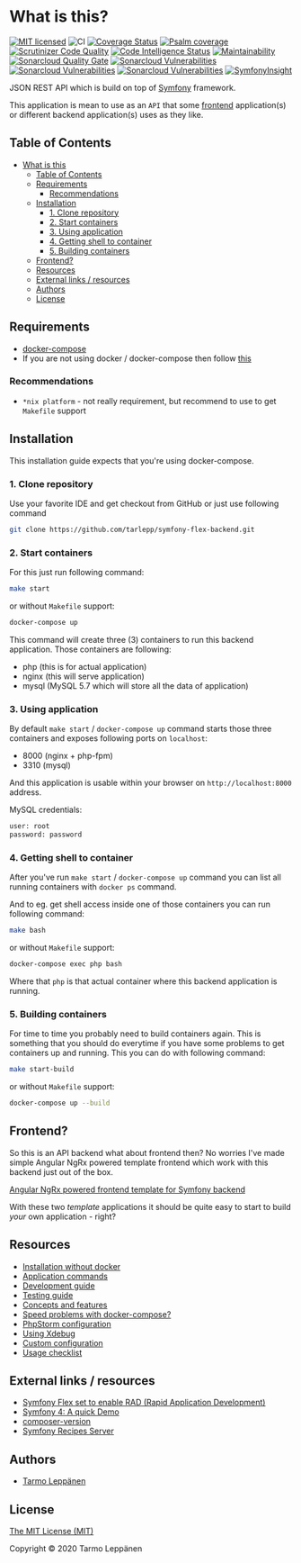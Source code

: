 # What is this?

[![MIT licensed](https://img.shields.io/badge/license-MIT-blue.svg)](LICENSE)
![CI](https://github.com/tarlepp/symfony-flex-backend/workflows/CI/badge.svg)
[![Coverage Status](https://coveralls.io/repos/github/tarlepp/symfony-flex-backend/badge.svg?branch=master)](https://coveralls.io/github/tarlepp/symfony-flex-backend?branch=master)
[![Psalm coverage](https://shepherd.dev/github/tarlepp/symfony-flex-backend/coverage.svg)](https://shepherd.dev/github/tarlepp/symfony-flex-backend)
[![Scrutinizer Code Quality](https://scrutinizer-ci.com/g/tarlepp/symfony-flex-backend/badges/quality-score.png?b=master)](https://scrutinizer-ci.com/g/tarlepp/symfony-flex-backend/?branch=master)
[![Code Intelligence Status](https://scrutinizer-ci.com/g/tarlepp/symfony-flex-backend/badges/code-intelligence.svg?b=master)](https://scrutinizer-ci.com/code-intelligence)
[![Maintainability](https://api.codeclimate.com/v1/badges/69d6dc6b9fb4791e6b92/maintainability)](https://codeclimate.com/github/tarlepp/symfony-flex-backend/maintainability)
[![Sonarcloud Quality Gate](https://sonarcloud.io/api/project_badges/measure?project=github.com.tarlepp.symfony-flex-backend&metric=alert_status)](https://sonarcloud.io/dashboard?id=github.com.tarlepp.symfony-flex-backend)
[![Sonarcloud Vulnerabilities](https://sonarcloud.io/api/project_badges/measure?project=github.com.tarlepp.symfony-flex-backend&metric=security_rating)](https://sonarcloud.io/dashboard?id=github.com.tarlepp.symfony-flex-backend)
[![Sonarcloud Vulnerabilities](https://sonarcloud.io/api/project_badges/measure?project=github.com.tarlepp.symfony-flex-backend&metric=sqale_rating)](https://sonarcloud.io/dashboard?id=github.com.tarlepp.symfony-flex-backend)
[![Sonarcloud Vulnerabilities](https://sonarcloud.io/api/project_badges/measure?project=github.com.tarlepp.symfony-flex-backend&metric=reliability_rating)](https://sonarcloud.io/dashboard?id=github.com.tarlepp.symfony-flex-backend)
[![SymfonyInsight](https://insight.symfony.com/projects/e59c1ed3-b870-457a-971e-570a27a04784/mini.svg)](https://insight.symfony.com/projects/e59c1ed3-b870-457a-971e-570a27a04784)

JSON REST API which is build on top of [Symfony](https://symfony.com/) 
framework.

This application is mean to use as an `API` that some [frontend](#frontend) 
application(s) or different backend application(s) uses as they like.

## Table of Contents

* [What is this](#what-is-this)
   * [Table of Contents](#table-of-contents)
   * [Requirements](#requirements)
      * [Recommendations](#recommendations)
   * [Installation](#installation)
      * [1. Clone repository](#1-clone-repository)
      * [2. Start containers](#2-start-containers)
      * [3. Using application](#3-using-application)
      * [4. Getting shell to container](#4-getting-shell-to-container)
      * [5. Building containers](#5-building-containers)
   * [Frontend?](#frontend)
   * [Resources](#resources)
   * [External links / resources](#external-links--resources)
   * [Authors](#authors)
   * [License](#license)

## Requirements

* [docker-compose](https://docs.docker.com/compose/install/)
* If you are not using docker / docker-compose then follow [this](doc/INSTALLATION_WITHOUT_DOCKER.md)

### Recommendations

* `*nix platform` - not really requirement, but recommend to use to get 
  `Makefile` support

## Installation

This installation guide expects that you're using docker-compose.

### 1. Clone repository

Use your favorite IDE and get checkout from GitHub or just use following 
command

```bash
git clone https://github.com/tarlepp/symfony-flex-backend.git
```

### 2. Start containers

For this just run following command:

```bash
make start
```

or without `Makefile` support:

```bash
docker-compose up
```

This command will create three (3) containers to run this backend application.
Those containers are following:
 * php (this is for actual application)
 * nginx (this will serve application)
 * mysql (MySQL 5.7 which will store all the data of application)
 
### 3. Using application

By default `make start` / `docker-compose up` command starts those three 
containers and exposes following ports on `localhost`:
 * 8000 (nginx + php-fpm)
 * 3310 (mysql)
 
And this application is usable within your browser on `http://localhost:8000`
address.

MySQL credentials:

```bash
user: root
password: password
```

### 4. Getting shell to container

After you've run `make start` / `docker-compose up` command you can list all 
running containers with `docker ps` command.

And to eg. get shell access inside one of those containers you can run following
command:

```bash
make bash
```

or without `Makefile` support:

```bash
docker-compose exec php bash
``` 

Where that `php` is that actual container where this backend application is
running.

### 5. Building containers

For time to time you probably need to build containers again. This is something
that you should do everytime if you have some problems to get containers up and
running. This you can do with following command:

```bash
make start-build
```

or without `Makefile` support:

```bash
docker-compose up --build 
```

## Frontend?

So this is an API backend what about frontend then? No worries I've made simple
Angular NgRx powered template frontend which work with this backend just out of
the box.

[Angular NgRx powered frontend template for Symfony backend](https://github.com/tarlepp/angular-ngrx-frontend)

With these two _template_ applications it should be quite easy to start to 
build _your_ own application - right?

## Resources

* [Installation without docker](doc/INSTALLATION_WITHOUT_DOCKER.md)
* [Application commands](doc/COMMANDS.md)
* [Development guide](doc/DEVELOPMENT.md)
* [Testing guide](doc/TESTING.md)
* [Concepts and features](doc/CONCEPTS_AND_FEATURES.md)
* [Speed problems with docker-compose?](doc/SPEED_UP_DOCKER_COMPOSE.md)
* [PhpStorm configuration](doc/PHPSTORM.md)
* [Using Xdebug](doc/XDEBUG.md)
* [Custom configuration](doc/CUSTOM_CONFIGURATION.md)
* [Usage checklist](doc/USAGE_CHECKLIST.md)

## External links / resources

* [Symfony Flex set to enable RAD (Rapid Application Development)](https://www.symfony.fi/entry/symfony-flex-to-enable-rad-rapid-application-development)
* [Symfony 4: A quick Demo](https://medium.com/@fabpot/symfony-4-a-quick-demo-da7d32be323)
* [composer-version](https://github.com/vutran/composer-version)
* [Symfony Recipes Server](https://symfony.sh/)

## Authors

* [Tarmo Leppänen](https://github.com/tarlepp)

## License

[The MIT License (MIT)](LICENSE)

Copyright © 2020 Tarmo Leppänen
